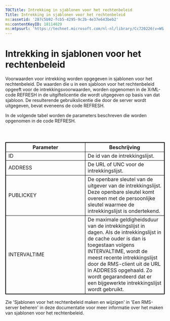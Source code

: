 ```yaml
---
TOCTitle: Intrekking in sjablonen voor het rechtenbeleid
Title: Intrekking in sjablonen voor het rechtenbeleid
ms:assetid: '287c5b92-fcb5-4295-9c2b-4e37e643beb2'
ms:contentKeyID: 18114029
ms:mtpsurl: 'https://technet.microsoft.com/nl-nl/library/Cc720226(v=WS.10)'
---
```


Intrekking in sjablonen voor het rechtenbeleid
==============================================

Voorwaarden voor intrekking worden opgegeven in sjablonen voor het rechtenbeleid. De waarden die u in een sjabloon voor het rechtenbeleid opgeeft voor de intrekkingsvoorwaarden, worden opgenomen in de XrML-code REFRESH in de uitgiftelicentie die wordt uitgegeven op basis van dat sjabloon. De resulterende gebruikslicentie die door de server wordt uitgegeven, bevat eveneens de code REFRESH.

In de volgende tabel worden de parameters beschreven die worden opgenomen in de code REFRESH.

###  

 
<table style="border:1px solid black;">
<colgroup>
<col width="50%" />
<col width="50%" />
</colgroup>
<thead>
<tr class="header">
<th style="border:1px solid black;" >Parameter</th>
<th style="border:1px solid black;" >Beschrijving</th>
</tr>
</thead>
<tbody>
<tr class="odd">
<td style="border:1px solid black;">ID</td>
<td style="border:1px solid black;">De id van de intrekkingslijst.</td>
</tr>
<tr class="even">
<td style="border:1px solid black;">ADDRESS</td>
<td style="border:1px solid black;">De URL of UNC voor de intrekkingslijst.</td>
</tr>
<tr class="odd">
<td style="border:1px solid black;">PUBLICKEY</td>
<td style="border:1px solid black;">De openbare sleutel van de uitgever van de intrekkingslijst. Deze openbare sleutel komt overeen met de persoonlijke sleutel waarmee de intrekkingslijst is ondertekend.</td>
</tr>
<tr class="even">
<td style="border:1px solid black;">INTERVALTIME</td>
<td style="border:1px solid black;">De maximale geldigheidsduur van de intrekkingslijst in dagen. Als de intrekkingslijst in de cache ouder is dan is toegestaan volgens INTERVALTIME, wordt de meest recente intrekkingslijst door de RMS-client uit de URL in ADDRESS opgehaald. Zo wordt gegarandeerd dat er een bijgewerkte intrekkingslijst wordt gebruikt.</td>
</tr>
</tbody>
</table>
  
Zie 'Sjablonen voor het rechtenbeleid maken en wijzigen' in 'Een RMS-server beheren' in deze documentatie voor meer informatie over het maken van sjablonen voor het rechtenbeleid.

